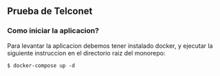 ## Prueba de Telconet

### Como iniciar la aplicacion?

Para levantar la aplicacion debemos tener instalado docker, y ejecutar la siguiente instruccion en el directorio raiz del monorepo:

```
$ docker-compose up -d
```